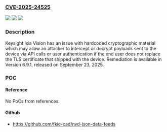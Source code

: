 ### [CVE-2025-24525](https://cve.mitre.org/cgi-bin/cvename.cgi?name=CVE-2025-24525)
![](https://img.shields.io/static/v1?label=Product&message=Ixia%20Vision%20Product%20Family&color=blue)
![](https://img.shields.io/static/v1?label=Version&message=6.3.1%20&color=brightgreen)
![](https://img.shields.io/static/v1?label=Vulnerability&message=CWE-321&color=brightgreen)

### Description

Keysight Ixia Vision has an issue with hardcoded cryptographic material which may allow an attacker to intercept or decrypt payloads sent to the device via API calls or user authentication if the end user does not replace the TLS certificate that shipped with the device. Remediation is available in Version 6.9.1, released on September 23, 2025.

### POC

#### Reference
No PoCs from references.

#### Github
- https://github.com/fkie-cad/nvd-json-data-feeds

